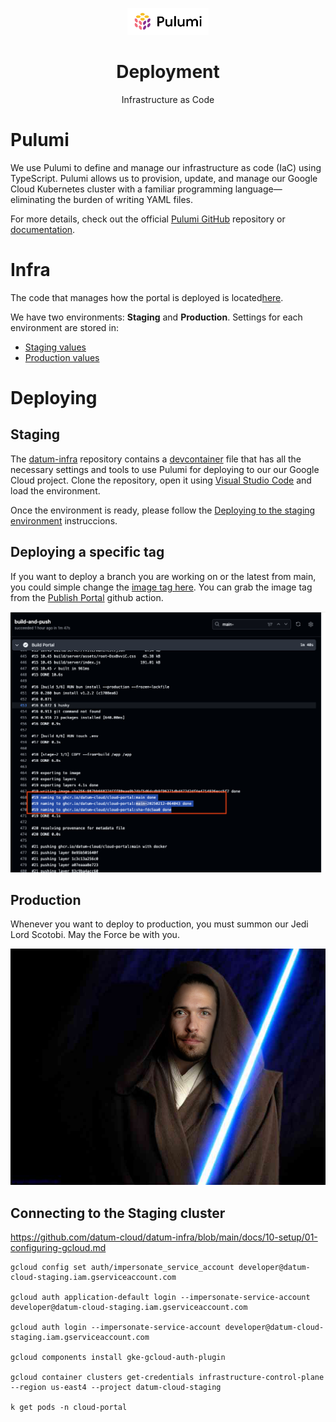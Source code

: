 <p align="center">
  <img width="130px" src="assets/pulumi.svg">
  
  <h1 align="center">Deployment</h1>
  
  <p align="center">
    Infrastructure as Code
  </p>
</p>

# Pulumi

We use Pulumi to define and manage our infrastructure as code (IaC) using TypeScript. Pulumi allows us to provision, update, and manage our Google Cloud Kubernetes cluster with a familiar programming language—eliminating the burden of writing YAML files.

For more details, check out the official [Pulumi GitHub](https://github.com/pulumi/pulumi) repository or [documentation](https://github.com/pulumi/pulumi?tab=readme-ov-file#welcome).

# Infra

The code that manages how the portal is deployed is located[here](https://github.com/datum-cloud/datum-infra/blob/main/apps/datum-cloud-portal/index.ts).

We have two environments: **Staging** and **Production**. Settings for each environment are stored in:

- [Staging values](https://github.com/datum-cloud/datum-infra/blob/main/apps/datum-cloud-portal/Pulumi.staging.yaml)
- [Production values](https://github.com/datum-cloud/datum-infra/blob/main/apps/datum-cloud-portal/Pulumi.prod.yaml)

# Deploying

## Staging

The [datum-infra](https://github.com/datum-cloud/datum-infra/) repository contains a [devcontainer](https://github.com/datum-cloud/datum-infra/tree/main/.devcontainer) file that has all the necessary settings and tools to use Pulumi for deploying to our our Google Cloud project. Clone the repository, open it using [Visual Studio Code](https://code.visualstudio.com/docs/devcontainers/containers) and load the environment.

Once the environment is ready, please follow the [Deploying to the staging environment](https://github.com/datum-cloud/datum-infra/blob/main/README.md#deploying-to-the-staging-environment) instruccions.

## Deploying a specific tag

If you want to deploy a branch you are working on or the latest from main, you could simple change the [image tag here](https://github.com/datum-cloud/datum-infra/blob/main/apps/datum-cloud-portal/Pulumi.staging.yaml#L17). You can grab the image tag from the [Publish Portal](https://github.com/datum-cloud/cloud-portal/actions/workflows/publish.yaml) github action.

![image](assets/build.png)

## Production

Whenever you want to deploy to production, you must summon our Jedi Lord Scotobi. May the Force be with you.

![scot](assets/scot.png)

## Connecting to the Staging cluster

https://github.com/datum-cloud/datum-infra/blob/main/docs/10-setup/01-configuring-gcloud.md

```
gcloud config set auth/impersonate_service_account developer@datum-cloud-staging.iam.gserviceaccount.com

gcloud auth application-default login --impersonate-service-account developer@datum-cloud-staging.iam.gserviceaccount.com

gcloud auth login --impersonate-service-account developer@datum-cloud-staging.iam.gserviceaccount.com

gcloud components install gke-gcloud-auth-plugin

gcloud container clusters get-credentials infrastructure-control-plane --region us-east4 --project datum-cloud-staging

k get pods -n cloud-portal
```
